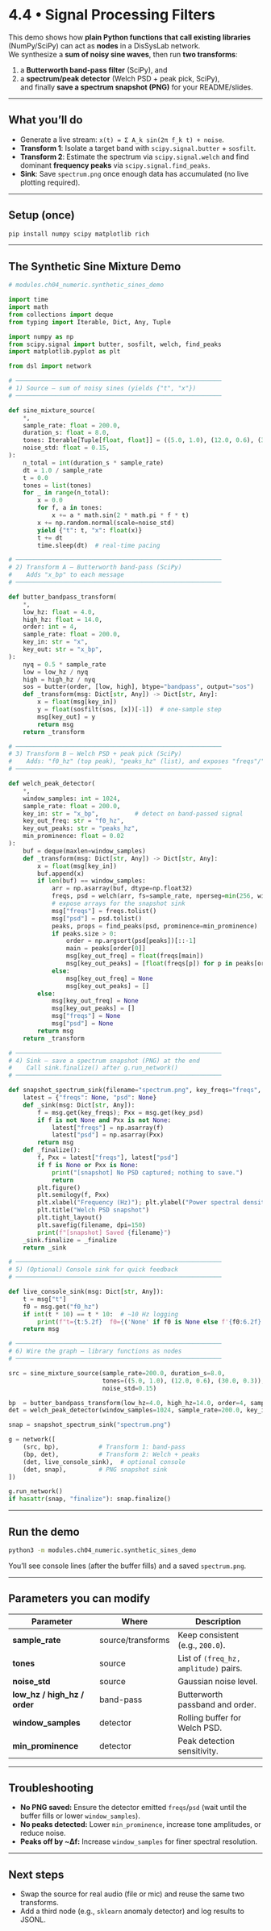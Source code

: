 # 4.4 • Signal Processing Filters

This demo shows how **plain Python functions that call existing libraries** (NumPy/SciPy) can act as **nodes** in a DisSysLab network.  
We synthesize a **sum of noisy sine waves**, then run **two transforms**:
1) a **Butterworth band-pass filter** (SciPy), and  
2) a **spectrum/peak detector** (Welch PSD + peak pick, SciPy),  
and finally **save a spectrum snapshot (PNG)** for your README/slides.

---

## What you’ll do
- Generate a live stream: `x(t) = Σ A_k sin(2π f_k t) + noise`.  
- **Transform 1**: Isolate a target band with `scipy.signal.butter` + `sosfilt`.  
- **Transform 2**: Estimate the spectrum via `scipy.signal.welch` and find dominant **frequency peaks** via `scipy.signal.find_peaks`.  
- **Sink**: Save `spectrum.png` once enough data has accumulated (no live plotting required).

---

## Setup (once)
```bash
pip install numpy scipy matplotlib rich
```

---

## The Synthetic Sine Mixture Demo

```python
# modules.ch04_numeric.synthetic_sines_demo

import time
import math
from collections import deque
from typing import Iterable, Dict, Any, Tuple

import numpy as np
from scipy.signal import butter, sosfilt, welch, find_peaks
import matplotlib.pyplot as plt

from dsl import network

# ─────────────────────────────────────────────────────────
# 1) Source — sum of noisy sines (yields {"t", "x"})
# ─────────────────────────────────────────────────────────

def sine_mixture_source(
    *,
    sample_rate: float = 200.0,
    duration_s: float = 8.0,
    tones: Iterable[Tuple[float, float]] = ((5.0, 1.0), (12.0, 0.6), (30.0, 0.3)),  # (freq_hz, amplitude)
    noise_std: float = 0.15,
):
    n_total = int(duration_s * sample_rate)
    dt = 1.0 / sample_rate
    t = 0.0
    tones = list(tones)
    for _ in range(n_total):
        x = 0.0
        for f, a in tones:
            x += a * math.sin(2 * math.pi * f * t)
        x += np.random.normal(scale=noise_std)
        yield {"t": t, "x": float(x)}
        t += dt
        time.sleep(dt)  # real-time pacing

# ─────────────────────────────────────────────────────────
# 2) Transform A — Butterworth band-pass (SciPy)
#    Adds "x_bp" to each message
# ─────────────────────────────────────────────────────────

def butter_bandpass_transform(
    *,
    low_hz: float = 4.0,
    high_hz: float = 14.0,
    order: int = 4,
    sample_rate: float = 200.0,
    key_in: str = "x",
    key_out: str = "x_bp",
):
    nyq = 0.5 * sample_rate
    low = low_hz / nyq
    high = high_hz / nyq
    sos = butter(order, [low, high], btype="bandpass", output="sos")
    def _transform(msg: Dict[str, Any]) -> Dict[str, Any]:
        x = float(msg[key_in])
        y = float(sosfilt(sos, [x])[-1])  # one-sample step
        msg[key_out] = y
        return msg
    return _transform

# ─────────────────────────────────────────────────────────
# 3) Transform B — Welch PSD + peak pick (SciPy)
#    Adds: "f0_hz" (top peak), "peaks_hz" (list), and exposes "freqs"/"psd"
# ─────────────────────────────────────────────────────────

def welch_peak_detector(
    *,
    window_samples: int = 1024,
    sample_rate: float = 200.0,
    key_in: str = "x_bp",          # detect on band-passed signal
    key_out_freq: str = "f0_hz",
    key_out_peaks: str = "peaks_hz",
    min_prominence: float = 0.02
):
    buf = deque(maxlen=window_samples)
    def _transform(msg: Dict[str, Any]) -> Dict[str, Any]:
        x = float(msg[key_in])
        buf.append(x)
        if len(buf) == window_samples:
            arr = np.asarray(buf, dtype=np.float32)
            freqs, psd = welch(arr, fs=sample_rate, nperseg=min(256, window_samples))
            # expose arrays for the snapshot sink
            msg["freqs"] = freqs.tolist()
            msg["psd"] = psd.tolist()
            peaks, props = find_peaks(psd, prominence=min_prominence)
            if peaks.size > 0:
                order = np.argsort(psd[peaks])[::-1]
                main = peaks[order[0]]
                msg[key_out_freq] = float(freqs[main])
                msg[key_out_peaks] = [float(freqs[p]) for p in peaks[order[:5]]]
            else:
                msg[key_out_freq] = None
                msg[key_out_peaks] = []
        else:
            msg[key_out_freq] = None
            msg[key_out_peaks] = []
            msg["freqs"] = None
            msg["psd"] = None
        return msg
    return _transform

# ─────────────────────────────────────────────────────────
# 4) Sink — save a spectrum snapshot (PNG) at the end
#    Call sink.finalize() after g.run_network()
# ─────────────────────────────────────────────────────────

def snapshot_spectrum_sink(filename="spectrum.png", key_freqs="freqs", key_psd="psd"):
    latest = {"freqs": None, "psd": None}
    def _sink(msg: Dict[str, Any]):
        f = msg.get(key_freqs); Pxx = msg.get(key_psd)
        if f is not None and Pxx is not None:
            latest["freqs"] = np.asarray(f)
            latest["psd"] = np.asarray(Pxx)
        return msg
    def _finalize():
        f, Pxx = latest["freqs"], latest["psd"]
        if f is None or Pxx is None:
            print("[snapshot] No PSD captured; nothing to save.")
            return
        plt.figure()
        plt.semilogy(f, Pxx)
        plt.xlabel("Frequency (Hz)"); plt.ylabel("Power spectral density")
        plt.title("Welch PSD snapshot")
        plt.tight_layout()
        plt.savefig(filename, dpi=150)
        print(f"[snapshot] Saved {filename}")
    _sink.finalize = _finalize
    return _sink

# ─────────────────────────────────────────────────────────
# 5) (Optional) Console sink for quick feedback
# ─────────────────────────────────────────────────────────

def live_console_sink(msg: Dict[str, Any]):
    t = msg["t"]
    f0 = msg.get("f0_hz")
    if int(t * 10) == t * 10:  # ~10 Hz logging
        print(f"t={t:5.2f}  f0={('None' if f0 is None else f'{f0:6.2f} Hz')}")
    return msg

# ─────────────────────────────────────────────────────────
# 6) Wire the graph — library functions as nodes
# ─────────────────────────────────────────────────────────

src = sine_mixture_source(sample_rate=200.0, duration_s=8.0,
                          tones=((5.0, 1.0), (12.0, 0.6), (30.0, 0.3)),
                          noise_std=0.15)

bp  = butter_bandpass_transform(low_hz=4.0, high_hz=14.0, order=4, sample_rate=200.0, key_in="x", key_out="x_bp")
det = welch_peak_detector(window_samples=1024, sample_rate=200.0, key_in="x_bp", min_prominence=0.02)

snap = snapshot_spectrum_sink("spectrum.png")

g = network([
    (src, bp),           # Transform 1: band-pass
    (bp, det),           # Transform 2: Welch + peaks
    (det, live_console_sink),  # optional console
    (det, snap),         # PNG snapshot sink
])

g.run_network()
if hasattr(snap, "finalize"): snap.finalize()
```

---

## Run the demo
```bash
python3 -m modules.ch04_numeric.synthetic_sines_demo
```

You’ll see console lines (after the buffer fills) and a saved `spectrum.png`.

---

## Parameters you can modify

| Parameter | Where | Description |
|-----------|------|-------------|
| **sample_rate** | source/transforms | Keep consistent (e.g., `200.0`). |
| **tones** | source | List of `(freq_hz, amplitude)` pairs. |
| **noise_std** | source | Gaussian noise level. |
| **low_hz / high_hz / order** | band-pass | Butterworth passband and order. |
| **window_samples** | detector | Rolling buffer for Welch PSD. |
| **min_prominence** | detector | Peak detection sensitivity. |

---

## Troubleshooting
- **No PNG saved:** Ensure the detector emitted `freqs`/`psd` (wait until the buffer fills or lower `window_samples`).  
- **No peaks detected:** Lower `min_prominence`, increase tone amplitudes, or reduce noise.  
- **Peaks off by ~Δf:** Increase `window_samples` for finer spectral resolution.

---

## Next steps
- Swap the source for real audio (file or mic) and reuse the same two transforms.  
- Add a third node (e.g., `sklearn` anomaly detector) and log results to JSONL.
